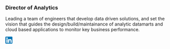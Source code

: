 ### Director of Analytics
Leading a team of engineers that develop data driven solutions, and set the vision that guides the design/build/maintainance of analytic datamarts and cloud based applications to monitor key business performance.

<a href="https://www.linkedin.com/in/jeremy-yeamans-a8193976/" target="_blank"><img align="left" alt="Jeremy Y | LinkedIn" width="22px" src="https://github.com/jehremmy/jehremmy/blob/main/linkedin.png" />
